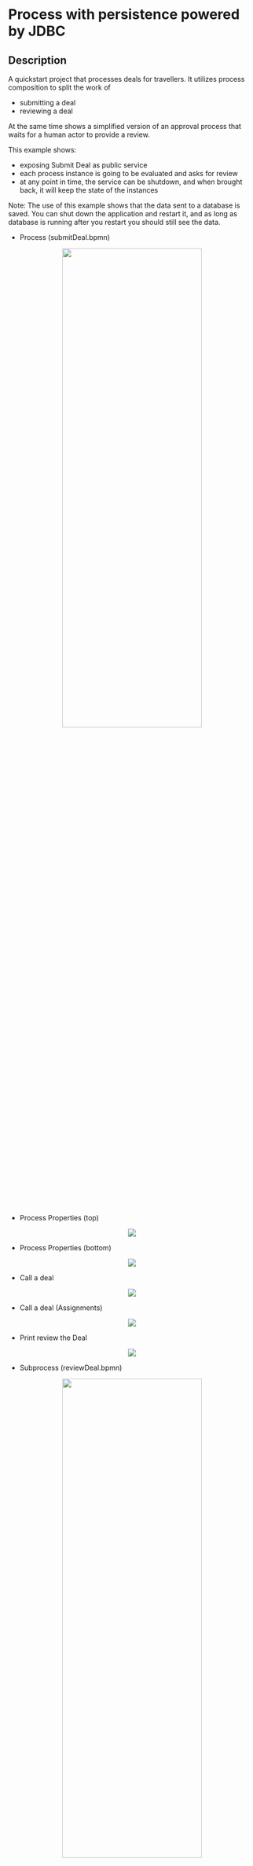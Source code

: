 # Process with persistence powered by JDBC

## Description

A quickstart project that processes deals for travellers. It utilizes process composition to split the work of

* submitting a deal
* reviewing a deal

At the same time shows a simplified version of an approval process that waits for a human actor to provide a review.

This example shows:

* exposing Submit Deal as public service
* each process instance is going to be evaluated and asks for review
* at any point in time, the service can be shutdown, and when brought back, it will keep the state of the instances

Note: The use of this example shows that the data sent to a database is saved. You can shut down the application and restart it, and as long as database is running after you restart you should still see the data.

* Process (submitDeal.bpmn)
<p align="center"><img width=75% height=50% src="docs/images/process.png"></p>

* Process Properties (top)
<p align="center"><img src="docs/images/processProperties.png"></p>

* Process Properties (bottom)
<p align="center"><img src="docs/images/processProperties2.png"></p>

* Call a deal
<p align="center"><img src="docs/images/callADeal.png"></p>

* Call a deal (Assignments)
<p align="center"><img src="docs/images/callADeal2.png"></p>

* Print review the Deal
<p align="center"><img src="docs/images/printReviewTheDeal.png"></p>

* Subprocess (reviewDeal.bpmn)
<p align="center"><img width=75% height=50% src="docs/images/subprocess.png"></p>

* Deal Review (top)
<p align="center"><img src="docs/images/dealReview.png"></p>

* Deal Review (bottom)
<p align="center"><img src="docs/images/dealReview3.png"></p>

* Review deal user task	(top)
<p align="center"><img src="docs/images/reviewDealUserTask.png"></p>

* Review deal user task	(bottom)
<p align="center"><img src="docs/images/reviewDealUserTask2.png"></p>

* Review deal user task	(Assignments)
<p align="center"><img src="docs/images/reviewDealUserTask3.png"></p>

## Infrastructure requirements

This quickstart requires a PostgreSQL/Oracle server to be available with a database. Example configuration can be found in [postgresql.properties](src/main/resources/postgresql.properties) and [oracle.properties](src/main/resources/oracle.properties).

You must set the property `kogito.persistence.type=jdbc` to enable JDBC persistence. There is also a configuration to allow the application to run DDL scripts during the initialization, which you can enable with the property `kogito.persistence.auto.ddl=true`.
For more details you can check [applications.properties](src/main/resources/application.properties).

Optionally and for convenience, a docker-compose setup is provided.

### Postgres
Postgres [configuration file](docker-compose/postgres-compose.yaml) is provided in the path, where you can just run the command from there:
  ```sh
  docker-compose -f postgres-compose.yaml up
  ```
  In this way a container for PostgreSQL running on port 5432.

  The default admin user for PostgreSQL is `postgres` with password `pass`.

### Oracle
Oracle [configuration file](docker-compose/oracle-compose.yaml) is provided, where you can just run the command from there:
  ```sh
  docker-compose -f oracle-compose.yaml up
  ```
  In this way a container for Oracle running on port 1521.

  The default admin user for Oracle is `system` with password `oracle`.

## Build and run

### Prerequisites

You will need:
  - Java 11+ installed
  - Environment variable JAVA_HOME set accordingly
  - Maven 3.6.2+ installed

### Compile and Run

To start up a the application specify the profile for the particular database (jdbc-postgres/jdbc-oracle). eg:
```
mvn clean package spring-boot:run -Pjdbc-postgres
```

Once the database is up and running you can build this project with using the same profile. These extra profile in maven configuration add additional dependencies needed to work with the database as persistent store using JDBC based clients.

Kogito runtimes need to be able to safely handle concurrent requests to shared instances such as process instances, tasks, etc. This feature is optional and can be pluggable with persistence using the following property and value to the src/main/resources/application.properties file.

```
kogito.persistence.optimistic.lock=true
```

### Compile and Run using uberjar
Use the same profile(jdbc-postgres/jdbc-oracle) as previous to build an uberjar . eg:
```
mvn clean package -Pjdbc-postgres
```

To run the generated native executable, generated in `target/`, execute

```
java -jar target/process-jdbc-persistence-springboot.jar
```

### OpenAPI (Swagger) documentation
[Specification at swagger.io](https://swagger.io/docs/specification/about/)

You can take a look at the [OpenAPI definition](http://localhost:8080/v3/api-docs) - automatically generated and included in this service - to determine all available operations exposed by this service. For easy readability you can visualize the OpenAPI definition file using a UI tool like for example available [Swagger UI](https://editor.swagger.io).

In addition, various clients to interact with this service can be easily generated using this OpenAPI definition.


### Submit a deal

To make use of this application it is as simple as putting a sending request to `http://localhost:8080/deals`  with following content

```
{
"name" : "my fancy deal",
"traveller" : {
  "firstName" : "John",
  "lastName" : "Doe",
  "email" : "jon.doe@example.com",
  "nationality" : "American",
  "address" : {
  	"street" : "main street",
  	"city" : "Boston",
  	"zipCode" : "10005",
  	"country" : "US" }
  }
}

```

Complete curl command can be found below:

```
curl -X POST -H 'Content-Type:application/json' -H 'Accept:application/json' -d '{"name" : "my fancy deal", "traveller" : { "firstName" : "John", "lastName" : "Doe", "email" : "jon.doe@example.com", "nationality" : "American","address" : { "street" : "main street", "city" : "Boston", "zipCode" : "10005", "country" : "US" }}}' 'http://localhost:8080/deals'
```

this will then trigger the review user task that you can work with.

### Get review task for given deal

First you can display all active reviews of deals

```
curl -H 'Content-Type:application/json' -H 'Accept:application/json' 'http://localhost:8080/dealreviews'
```

based on the response you can select one of the reviews to see more details

```
curl -H 'Content-Type:application/json' -H 'Accept:application/json' 'http://localhost:8080/dealreviews/{uuid}/tasks?user=john'
```

where uuid is the id of the deal review you want to work with.

Next you can get the details assigned to review user task by

```
curl -H 'Content-Type:application/json' -H 'Accept:application/json' 'http://localhost:8080/dealreviews/{uuid}/review/{tuuid}?user=john'
```

where uuid is the id of the deal review and tuuid is the id of the user task you want to get


### Complete review task for given deal

Last but not least you can complete review user task by

```
curl -X POST -H 'Content-Type:application/json' -H 'Accept:application/json' -d '{"review" : "very good work"}' 'http://localhost:8080/dealreviews/uuid/review/{tuuid}?user=john'
```

where uuid is the id of the deal review and tuuid is the id of the user task you want to get

* Review Log should look similar to

```
Review of the deal very good work for traveller Doe
```
